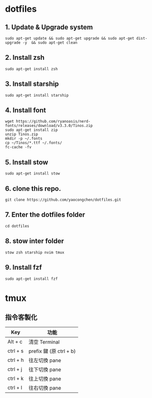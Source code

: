 # dotfiles
## 1. Update & Upgrade system
```shell
sudo apt-get update && sudo apt-get upgrade && sudo apt-get dist-upgrade -y  && sudo apt-get clean
```

## 2. Install zsh
```shell
sudo apt-get install zsh
```

## 3. Install starship
```shell
sudo apt-get install starship
```

## 4. Install font
```shell
wget https://github.com/ryanoasis/nerd-fonts/releases/download/v3.3.0/Tinos.zip
sudo apt-get install zip
unzip Tinos.zip
mkdir -p ~/.fonts
cp ~/Tinos/*.ttf ~/.fonts/
fc-cache -fv
```

## 5. Install stow
```shell
sudo apt-get install stow
```

## 6. clone this repo.
```shell
git clone https://github.com/yaocongchen/dotfiles.git
```

## 7. Enter the dotfiles folder
```shell
cd dotfiles
```

## 8. stow inter folder
```shell
stow zsh starship nvim tmux
```

## 9. Install fzf
```shell
sudo apt-get install fzf
```

# tmux
## 指令客製化
| Key | 功能 |
|-----|-----|
| Alt + c | 清空 Terminal |
| ctrl + s |  prefix 鍵 (原 ctrl + b) |
| ctrl + h| 往左切換 pane |
| ctrl + j| 往下切換 pane |
| ctrl + k| 往上切換 pane |
| ctrl + l| 往右切換 pane |